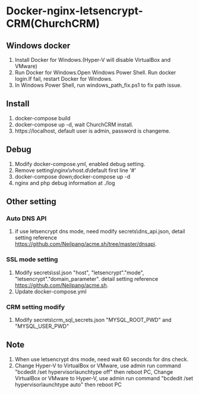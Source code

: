# Docker-nginx-letsencrypt-CRM(ChurchCRM)

## Windows docker
1. Install Docker for Windows.(Hyper-V will disable VirtualBox and VMware)
1. Run Docker for Windows.Open Windows Power Shell. Run docker login.If fail, restart Docker for Windows.
1. In Windows Power Shell, run windows_path_fix.ps1 to fix path issue.

## Install
1. docker-compose build
1. docker-compose up -d, wait ChurchCRM install.
1. https://localhost, default user is admin, password is changeme.

## Debug
1. Modify docker-compose.yml, enabled debug setting.
1. Remove setting\nginx\vhost.d\default first line '#'
1. docker-compose down;docker-compose up -d
1. nginx and php debug information at ./log

## Other setting
### Auto DNS API
1. if use letsencrypt dns mode, need modify secrets\dns_api.json, detail setting reference https://github.com/Neilpang/acme.sh/tree/master/dnsapi.
### SSL mode setting
1. Modify secrets\ssl.json "host", "letsencrypt"."mode", "letsencrypt"."domain_parameter". detail setting reference https://github.com/Neilpang/acme.sh.
1. Update docker-compose.yml
### CRM setting modify
1. Modify secrets\crm_sql_secrets.json "MYSQL_ROOT_PWD" and "MYSQL_USER_PWD"

## Note
1. When use letsencrypt dns mode, need wait 60 seconds for dns check.
1. Change Hyper-V to VirtualBox or VMware, use admin run command "bcdedit /set hypervisorlaunchtype off" then reboot PC,
Change VirtualBox or VMware to Hyper-V, use admin run command "bcdedit /set hypervisorlaunchtype auto" then reboot PC
